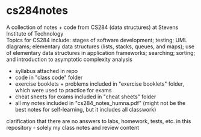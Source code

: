 # cs284notes
A collection of notes + code from CS284 (data structures) at Stevens Institute of Technology  
Topics for CS284 include: stages of software development; testing; UML diagrams; elementary data structures (lists, stacks, queues, and maps); use of elementary data structures in application frameworks; searching; sorting; and introduction to asymptotic complexity analysis  
- syllabus attached in repo  
- code in "class code" folder  
- exercise booklets + problems included in "exercise booklets" folder, which were used to practice for exams  
- cheat sheets for exams included in "cheat sheets" folder  
- all my notes included in "cs284_notes_humna.pdf" (might not be the best notes for self-learning, but it includes all classwork)

clarification that there are no answers to labs, homework, tests, etc. in this repository - solely my class notes and review content  
